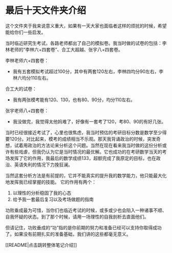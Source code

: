 # 最后十天文件夹介绍
这个文件夹于我来说意义重大，如果有一天大家也面临者这样的烦扰的时候，希望能给你们一些启发。

当时临近研究生考试，各路老师都出了自己的模拟卷。我当时做的试卷的包括：李林老师的“李林六+四套卷”、合工大超越、张宇八+四套卷。

李林老师六+四套卷：
- 我有五套模拟考试超过100分，其中有两套120左右，李林四均分90左右，李林六均分110左右。

合工大的试卷：
- 我有两张模考能有120、130，也有80、90分，均分110左右。

张宇老师八+四套卷：

- 我没做完，我觉得太他妈难了，好像有一套考了120，考80、90的有好几张。

当时已经很接近考试了，心里也很焦虑，我当时预估的考研目标分数是数学至少得要120分。对比起来，模考的成绩相当不乐观。那天我背诵政治的时候，突发奇想，试着用政治的方法论来分析这个问题。当然在现在看来我当时做的这份分析或许有些戏虐，但我仍认为它是当时情况的最优解。它也成功的在考研数学当天的考场发挥了它的作用，我最后的数学成绩133，超额完成了我原定的目标，也在政治、英语失利的情况下力挽狂澜。

当然这套分析方法是有前提的，它并不能真实的提升我的数学能力，他只能最大化地发挥我已经掌握的技能。
它的作用有两个：
1. 以理性的分析稳固了我的心态
2. 给予我一套最后复习以及考场做题的指南

功败垂成最为可惜，当你们也临近考试的时候，或多或少也会陷入一种诸事不顺、自我怀疑的状态。到了那个时候，请用一场理性的自我剖析去直面他们。

但请记住，功败垂成的“功”指的是你前期的努力和准备已经可以支持你取得成功了。如果没有前期扎实的准备基础，我们讲的这些都毫无意义。

[[README|点击跳转整体笔记介绍]]